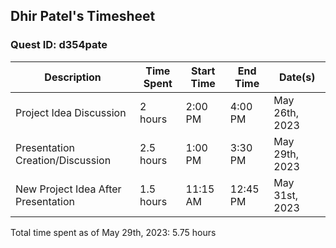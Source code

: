 ## Dhir Patel's Timesheet
### Quest ID: d354pate

| Description | Time Spent | Start Time | End Time | Date(s) |
| ----- | ----- | ----- | ----- | ----- |
| Project Idea Discussion | 2 hours | 2:00 PM | 4:00 PM | May 26th, 2023 |
| Presentation Creation/Discussion | 2.5 hours | 1:00 PM | 3:30 PM | May 29th, 2023 |
| New Project Idea After Presentation | 1.5 hours | 11:15 AM | 12:45 PM | May 31st, 2023 |
Total time spent as of May 29th, 2023: 5.75 hours
